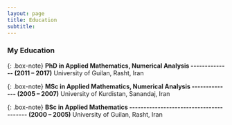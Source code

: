 ```yaml
---
layout: page
title: Education
subtitle: 
---
```



### My Education

{: .box-note}
**PhD in Applied Mathematics, Numerical Analysis -------------- (2011 – 2017)**
    University of Guilan, Rasht, Iran

{: .box-note}
**MSc in Applied Mathematics, Numerical Analysis -------------- (2005 – 2007)**
    University of Kurdistan, Sanandaj, Iran

{: .box-note}
**BSc in Applied Mathematics ---------------------------------------- (2000 – 2005)**
    University of Guilan, Rasht, Iran
